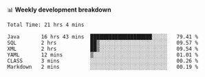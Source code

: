 
📊 **Weekly development breakdown**
<!--START_SECTION:waka-->

```text
Total Time: 21 hrs 4 mins

Java       16 hrs 43 mins  ████████████████████░░░░░   79.41 %
SQL        2 hrs           ██▒░░░░░░░░░░░░░░░░░░░░░░   09.57 %
XML        2 hrs           ██▒░░░░░░░░░░░░░░░░░░░░░░   09.54 %
YAML       12 mins         ▒░░░░░░░░░░░░░░░░░░░░░░░░   01.01 %
CLASS      3 mins          ░░░░░░░░░░░░░░░░░░░░░░░░░   00.26 %
Markdown   2 mins          ░░░░░░░░░░░░░░░░░░░░░░░░░   00.19 %
```

<!--END_SECTION:waka-->
